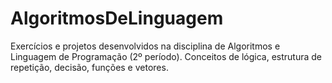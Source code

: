 # AlgoritmosDeLinguagem
Exercícios e projetos desenvolvidos na disciplina de Algoritmos e Linguagem de Programação (2º período). Conceitos de lógica, estrutura de repetição, decisão, funções e vetores.
